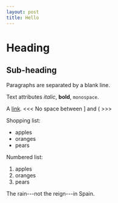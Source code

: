 ```yaml
---
layout: post
title: Hello
---
```


# Heading #

## Sub-heading ##
 
Paragraphs are separated
by a blank line.

Text attributes *italic*,
**bold**, `monospace`.

A [link](http://example.com).
<<<   No space between ] and (  >>>

Shopping list:

* apples
* oranges
* pears

Numbered list:

1. apples
2. oranges
3. pears

The rain---not the reign---in Spain.